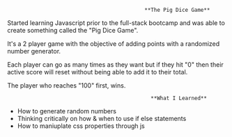                                                 **The Pig Dice Game**

Started learning Javascript prior to the full-stack bootcamp and was able to create something called the "Pig Dice Game".

It's a 2 player game with the objective of adding points with a randomized number generator. 

Each player can go as many times as they want but if they hit "0" then their active score will reset without being able to add it to their total.

The player who reaches "100" first, wins.

                                                  **What I Learned**
- How to generate random numbers
- Thinking critically on how & when to use if else statements
- How to maniuplate css properties through js
